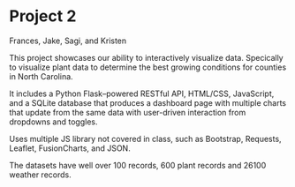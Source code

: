 # Project 2

Frances, Jake, Sagi, and Kristen

This project showcases our ability to interactively visualize data. Specically to visualize plant data to determine the best growing conditions for counties in North Carolina. 

It includes a Python Flask–powered RESTful API, HTML/CSS, JavaScript, and a SQLite database that produces a dashboard page with multiple  charts that update from the same data with user-driven interaction from dropdowns and toggles. 

Uses multiple JS library not covered in class, such as Bootstrap, Requests, Leaflet, FusionCharts, and JSON. 

The datasets have well over 100 records, 600 plant records and 26100 weather records. 
